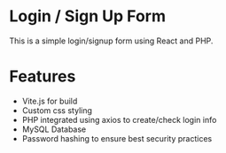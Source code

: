 # Login / Sign Up Form

This is a simple login/signup form using React and PHP.

# Features
  - Vite.js for build
  - Custom css styling
  - PHP integrated using axios to create/check login info
  - MySQL Database
  - Password hashing to ensure best security practices

